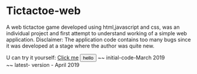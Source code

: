 # Tictactoe-web
A web tictactoe game developed using html,javascript and css, was an individual project and first attempt to understand working of a simple web application.
Disclaimer:
  The application code contains too many bugs since it was developed at a stage where the author was quite new.

U can try it yourself: [Click me](loading.html)
<button>hello</button>
~~ initial-code-March 2019 <br/>
~~ latest- version - April 2019
